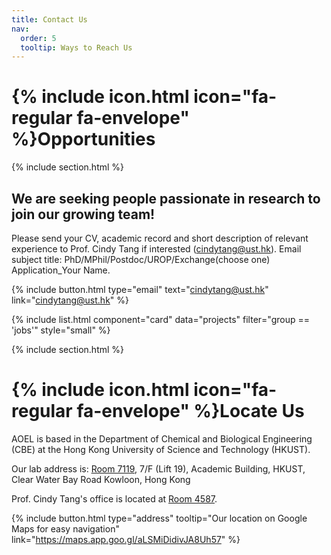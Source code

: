 ```yaml
---
title: Contact Us
nav:
  order: 5
  tooltip: Ways to Reach Us
---
```



# {% include icon.html icon="fa-regular fa-envelope" %}Opportunities

{% include section.html %}

## We are seeking people passionate in research to join our growing team!
‍Please send your CV, academic record and short description of relevant experience to Prof. Cindy Tang if interested (cindytang@ust.hk). 
Email subject title: PhD/MPhil/Postdoc/UROP/Exchange(choose one) Application_Your Name.

{%
  include button.html
  type="email"
  text="cindytang@ust.hk"
  link="cindytang@ust.hk"
%}

{% include list.html component="card" data="projects" filter="group == 'jobs'" style="small" %}



{% include section.html %}

# {% include icon.html icon="fa-regular fa-envelope" %}Locate Us

AOEL is based in the Department of Chemical and Biological Engineering (CBE) at the Hong Kong University of Science and Technology (HKUST). 

Our lab address is: <a href="https://pathadvisor.ust.hk/from/to/7119;0HyuKKOTG_F;7;1448,334/floor/7/at/normalized/1448,334,3" target="_blank" class="ext su-link--external" data-extlink="">Room 7119</a>, 7/F (Lift 19),
Academic Building, HKUST,
Clear Water Bay Road
Kowloon, Hong Kong

Prof. Cindy Tang's office is located at <a href="https://pathadvisor.ust.hk/from/to/ROOM%204587/floor/4/at/normalized/2497,-214,3" target="_blank" class="ext su-link--external" data-extlink="">Room 4587</a>. 


{%
  include button.html
  type="address"
  tooltip="Our location on Google Maps for easy navigation"
  link="https://maps.app.goo.gl/aLSMiDidivJA8Uh57"
%}


